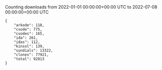 
Counting downloads from 2022-01-01 00:00:00+00:00 UTC to 2022-07-08 00:00:00+00:00 UTC

```
{
    "arkode": 118,
    "cvode": 775,
    "cvodes": 165,
    "ida": 261,
    "idas": 112,
    "kinsol": 139,
    "sundials": 13322,
    "clones": 77921,
    "total": 92813
}
```
